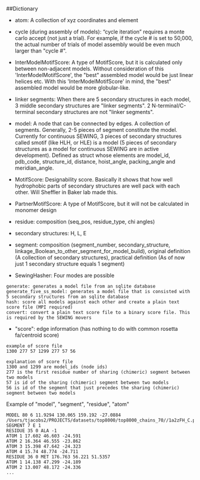 ##Dictionary
* atom: A collection of xyz coordinates and element

* cycle (during assembly of models): “cycle iteration” requires a monte carlo accept (not just a trial). For example, if the cycle # is set to 50,000, the actual number of trials of model assembly would be even much larger than "cycle #".

* InterModelMotifScore: A type of MotifScore, but it is calculated only between non-adjacent models. Without consideration of this 'InterModelMotifScore', the "best" assembled model would be just linear helices etc. With this 'InterModelMotifScore' in mind, the "best" assembled model would be more globular-like.

* linker segments: When there are 5 secondary structures in each model, 3 middle secondary structures are "linker segments". 2 N-terminal/C-terminal secondary structures are not "linker segments".

* model: A node that can be connected by edges. A collection of segments. Generally, 2-5 pieces of segment constitute the model. Currently for continuous SEWING, 3 pieces of secondary structures called smotif (like HLH, or HLE) is a model (5 pieces of secondary structures as a model for continuous SEWING are in active development). Defined as struct whose elements are model_id, pdb_code, structure_id, distance, hoist_angle, packing_angle and meridian_angle. 

* MotifScore: Designability score. Basically it shows that how well hydrophobic parts of secondary structures are well pack with each other. Will Sheffler in Baker lab made this.

* PartnerMotifScore:  A type of MotifScore, but it will not be calculated in monomer design

* residue: composition (seq_pos, residue_type, chi angles)

* secondary structures: H, L, E

* segment: composition (segment_number, secondary_structure, linkage_Boolean_to_other_segment_for_model_build), original definition (A collection of secondary structures), practical definition (As of now just 1 secondary structure equals 1 segment)

* SewingHasher: Four modes are possible
``` 
generate: generates a model file from an sqlite database
generate_five_ss_model: generates a model file that is consisted with 5 secondary structures from an sqlite database
hash: score all models against each other and create a plain text score file (MPI required)
convert: convert a plain text score file to a binary score file. This is required by the SEWING movers
```

* "score": edge information (has nothing to do with common rosetta fa/centroid score)
``` 
example of score file
1300 277 57 1299 277 57 56

explanation of score file
1300 and 1299 are model_ids (node ids)
277 is the first residue number of sharing (chimeric) segment between two models
57 is id of the sharing (chimeric) segment between two models
56 is id of the segment that just precedes the sharing (chimeric) segment between two models
```

Example of "model", "segment", "residue", "atom"
```
MODEL 80 6 11.9294 130.065 159.192 -27.0884 /Users/tjacobs2/PROJECTS/datasets/top8000/top8000_chains_70//1a2zFH_C.pdb
SEGMENT 7 E 1
RESIDUE 35 0 ALA -1
ATOM 1 17.602 46.603 -24.591
ATOM 2 16.364 46.555 -23.862
ATOM 3 15.398 47.642 -24.323
ATOM 4 15.74 48.774 -24.711
RESIDUE 36 0 MET 176.763 56.221 51.5357
ATOM 1 14.138 47.299 -24.189
ATOM 2 13.007 48.172 -24.336
...
```